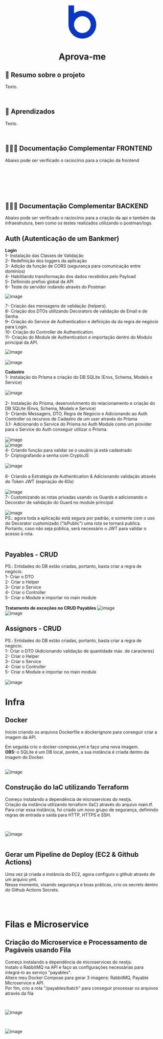 <p align="center">
  <img src="./assets/logo-bankme.png" alt="Logo Bankme" width="91" height="108">
</p>
<h1 align="center">
  Aprova-me
</h1>

<h2>🔵  Resumo sobre o projeto</h2>
<p>Texto.</p>

</br>
<h2>💙  Aprendizados</h2>
<p>Texto.</p>

</br>
<h2> 👨🏽‍💻 Documentação Complementar FRONTEND</h2>
<p>Abaixo pode ser verificado o raciocínio para a criação da frontend</p>




</br>
</br>
</br>
</br>



</br>
<h2> 🧑🏽‍💻 Documentação Complementar BACKEND</h2>
<p>Abaixo pode ser verificado o raciocínio para a criação da api e também da infraestrutura, bem como os testes realizados utilizando o postman/logs.</p>


## Auth (Autenticação de um Bankmer)

<strong>Login</strong> </br> 
1- Instalação das Classes de Validação </br>
2- Redefinição dos loggers da aplicação </br>
3- Adição da função de CORS (segurança para comunicação entre domínios) </br>
4- Habilitando transformação dos dados recebidos pelo Payload </br>
5- Definindo prefixo global da API </br>
6- Teste do servidor rodando através do Postman </br>

![image](https://user-images.githubusercontent.com/90586912/221385143-8b4bb54c-2449-41ee-9c53-666b5808bc56.png) </br>

7- Criação das mensagens de validação (helpers). </br>
8- Criação dos DTOs utilizando Decorators de validação de Email e de Senha. </br>
9- Criação do Service de Authentication e definição da da regra de negócio para Login. </br>
10- Criação do Controller de Authentication. </br>
11- Criação do Module de Authentication e importação dentro do Modulo principal da API. </br>

![image](https://user-images.githubusercontent.com/90586912/221418106-715b8c75-70ad-4041-ba91-fe82abf61aba.png)
</br> 
</br> 
![image](https://user-images.githubusercontent.com/90586912/221418130-2722f614-0e28-45da-9907-bd5d8af3fbef.png)
</br> 

<strong>Cadastro</strong> </br> 
1- Instalação do Prisma e criação do DB SQLite (Envs, Schema, Models e Service) </br>
</br> 
![image](https://user-images.githubusercontent.com/90586912/221434463-18f443d6-2def-4cdd-822d-dafb8fe2a1fb.png) </br> 
</br> 
2- Instalação do Prisma, desenvolvimento do relacionamento e criação do DB SQLite (Envs, Schema, Models e Service) </br>
3- Criando Messagers, DTO, Regra de Negócio e Adicionando ao Auth Controller os recursos de Cadastro de um user através do Prisma </br>
3.1- Adicionando o Service do Prisma no Auth Module como um provider para o Service do Auth conseguir utilizar o Prisma. </br>
</br>
![image](https://user-images.githubusercontent.com/90586912/221436166-82ead0bd-f20f-49cc-91fe-ac2db6e85ec3.png)
</br>
![image](https://user-images.githubusercontent.com/90586912/221436501-f90a74cf-4797-402b-b819-9621d5f305d8.png)
</br>
4- Criando função para validar se o usuário já está cadastrado </br>
5- Criptografando a senha com CryptoJS </br>
</br>
![image](https://user-images.githubusercontent.com/90586912/221438054-ed9a7894-a15c-479f-b4f2-1d66cb6cc493.png) </br>
</br>
6- Criando a Estratégia de Authentication & Adicionando validação através do Token JWT (expiração de 60s) </br>
</br>
![image](https://user-images.githubusercontent.com/90586912/221452894-01854b34-958d-419b-8da5-92158bc34b5c.png)
</br>
7- Customizando as rotas privadas usando os Guards e adicionando o Decorator de validação do Guard no module principal </br>
</br>
![image](https://user-images.githubusercontent.com/90586912/221457257-abfc61c3-e266-4d67-bc9e-487a888ad8eb.png)
</br>
PS.: agora toda a aplicação está segura por padrão, e somente com o uso do Decorator customizado ("IsPublic") uma rota se tornará publica. Portanto, caso não seja pública, será necessário o JWT para validar o acesso à rota. </br>
</br>

## Payables - CRUD
PS.: Entidades do DB estão criadas, portanto, basta criar a regra de negócio. </br>
1- Criar o DTO </br>
2- Criar o Helper </br>
3- Criar o Service  </br>
4- Criar o Controller </br>
5- Criar o Module e importar no main module </br>
</br>
<strong>Tratamento de exceções no CRUD Payables</strong>
![image](https://user-images.githubusercontent.com/90586912/221611768-1e37b48d-e55c-4536-8176-d7d7ae662f77.png)
</br>
![image](https://user-images.githubusercontent.com/90586912/221621231-bff5f5fb-6291-41db-a8e0-8d42c3dcae20.png)
</br>

## Assignors - CRUD
PS.: Entidades do DB estão criadas, portanto, basta criar a regra de negócio. </br>
1- Criar o DTO (Adicionando validação de quantidade máx. de caracteres) </br>
2- Criar o Helper </br>
3- Criar o Service  </br>
4- Criar o Controller </br>
5- Criar o Module e importar no main module </br>
</br>
![image](https://user-images.githubusercontent.com/90586912/221621498-30a77b56-f8af-4a78-9ea5-d7de78659842.png)
</br>

<h1>Infra</h1>

## Docker
Iniciei criando os arquivos Dockerfile e dockerignore para conseguir criar a imagem da API. </br>

Em seguida crio o docker-compose.yml e faço uma nova imagem. </br>
<strong>OBS:</strong> o SQLite é um DB local, porém, a sua instância é criada dentro da imagem do Docker. </br>
</br>

![image](https://user-images.githubusercontent.com/90586912/222936202-173914e9-e760-4ef2-9b26-68cbbd1f57bf.png)
</br>

## Construção do IaC utilizando Terraform
Começo instalando a dependência de microservices do nestjs. </br>
Criação da instância utilizando terraform (IaC) através do arquivo main.tf. </br>
Para criar essa instância, foi criado um novo grupo de segurança, definindo regras de entrada e saída para HTTP, HTTPS e SSH.  </br>

</br>

![image](https://user-images.githubusercontent.com/90586912/222992287-64b48917-06b3-46f4-bb78-d58932863e21.png)</br>
</br>

## Gerar um Pipeline de Deploy (EC2 & Github Actions)
Uma vez já criada a instância do EC2, agora configuro o github através de um arquivo yml. </br>
Nesse momento, visando segurança e boas práticas, crio os secrets dentro do Github Actions Secrets. </br>


</br>

</br>


<h1>Filas e Microservice</h1>

## Criação do Microservice e Processamento de Pagáveis usando Fila
Começo instalando a dependência de microservices do nestjs. </br>
Instalo o RabbitMQ na API e faço as configurações necessárias para integrá-lo ao serviço "payables". </br>
Altero meu Docker Compose para gerar 3 imagens: RabbitMQ, Payable Microservice e API. </br>
Por fim, crio a rota "/payables/batch" para conseguir processar os arquivos através da fila </br>

</br>

![image](https://user-images.githubusercontent.com/90586912/222968233-92f7de4a-c8cd-4bfa-a8b4-01f16bc93527.png)
</br>

</br>

![image](https://user-images.githubusercontent.com/90586912/222992406-8db1b1e6-fb24-4f7d-a267-2e63dbbb5b46.png)
</br>

